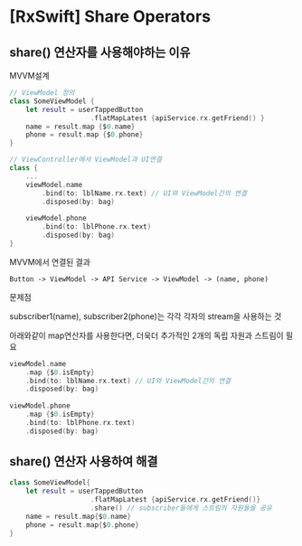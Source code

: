 # [RxSwift] Share Operators

## share() 연산자를 사용해야하는 이유

MVVM설계

```swift
// ViewModel 정의
class SomeViewModel {
	let result = userTappedButton
    				.flatMapLatest {apiService.rx.getFriend() }
	name = result.map {$0.name}
    phone = result.map {$0.phone}
}

// ViewController에서 ViewModel과 UI연결
class {
	...
    viewModel.name
    	.bind(to: lblName.rx.text) // UI와 ViewModel간의 연결
        .disposed(by: bag)
        
    viewModel.phone
    	.bind(to: lblPhone.rx.text)
        .disposed(by: bag)
}
```

MVVM에서 연결된 결과

```
Button -> ViewModel -> API Service -> ViewModel -> (name, phone)
```

문제점 

subscriber1(name), subscriber2(phone)는 각각 각자의 stream을 사용하는 것

아래와같이 map연산자를 사용한다면, 더욱더 추가적인 2개의 독립 자원과 스트림이 필요

```swift
viewModel.name
	.map {$0.isEmpty}
	.bind(to: lblName.rx.text) // UI와 ViewModel간의 연결
	.disposed(by: bag)
        
viewModel.phone
	.map {$0.isEmpty}
   	.bind(to: lblPhone.rx.text)
	.disposed(by: bag)
```

## share() 연산자 사용하여 해결

```swift
class SomeViewModel{
	let result = userTappedButton
    				.flatMapLatest {apiService.rx.getFriend()}
                    .share() // subscriber들에게 스트림의 자원들을 공유
	name = result.map{$0.name}
    phone = result.map{$0.phone}
}
```
